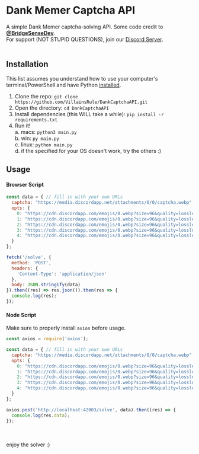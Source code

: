 # Dank Memer Captcha API
A simple Dank Memer captcha-solving API. Some code credit to **[@BridgeSenseDev](https://github.com/BridgeSenseDev)**.<br>
For support (NOT STUPID QUESTIONS), join our [Discord Server](https://discord.gg/AwzRJcN6By).<br>
<br>
## Installation
This list assumes you understand how to use your computer's terminal/PowerShell and have Python [installed](https://www.python.org/downloads).<br>
1. Clone the repo: `git clone https://github.com/VillainsRule/DankCaptchaAPI.git`
2. Open the directory: `cd DankCaptchaAPI`
3. Install dependencies (this WILL take a while): `pip install -r requirements.txt`
4. Run it!<br>
  a. macs: `python3 main.py`<br>
  b. win: `py main.py`<br>
  c. linux: `python main.py`<br>
  d. if the specified for your OS doesn't work, try the others :)<br>

## Usage
#### Browser Script
```js
const data = { // fill in with your own URLs
  captcha: "https://media.discordapp.net/attachments/0/0/captcha.webp",
  opts: {
    0: "https://cdn.discordapp.com/emojis/0.webp?size=96&quality=lossless",
    1: "https://cdn.discordapp.com/emojis/0.webp?size=96&quality=lossless",
    2: "https://cdn.discordapp.com/emojis/0.webp?size=96&quality=lossless",
    3: "https://cdn.discordapp.com/emojis/0.webp?size=96&quality=lossless",
    4: "https://cdn.discordapp.com/emojis/0.webp?size=96&quality=lossless"
  }
};

fetch('/solve', {
  method: 'POST',
  headers: {
    'Content-Type': 'application/json'
  },
  body: JSON.stringify(data)
}).then((res) => res.json()).then(res => {
  console.log(res);
});
```
#### Node Script
Make sure to properly install `axios` before usage.
```js
const axios = require('axios');

const data = { // fill in with your own URLs
  captcha: "https://media.discordapp.net/attachments/0/0/captcha.webp",
  opts: {
    0: "https://cdn.discordapp.com/emojis/0.webp?size=96&quality=lossless",
    1: "https://cdn.discordapp.com/emojis/0.webp?size=96&quality=lossless",
    2: "https://cdn.discordapp.com/emojis/0.webp?size=96&quality=lossless",
    3: "https://cdn.discordapp.com/emojis/0.webp?size=96&quality=lossless",
    4: "https://cdn.discordapp.com/emojis/0.webp?size=96&quality=lossless"
  }
};

axios.post('http://localhost:42003/solve', data).then((res) => {
  console.log(res.data);
});
```
<br>
<br>
enjoy the solver :)
